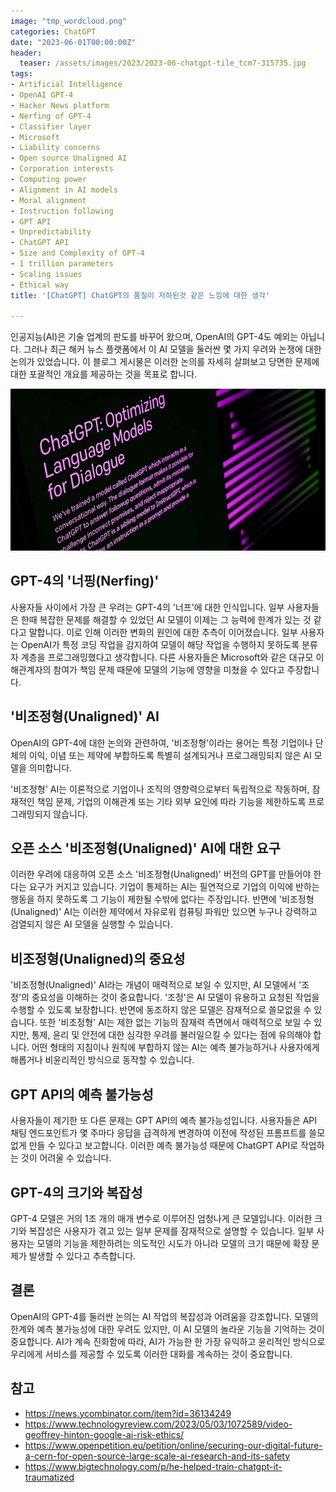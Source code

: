 ```yaml
---
image: "tmp_wordcloud.png"
categories: ChatGPT
date: "2023-06-01T00:00:00Z"
header:
  teaser: /assets/images/2023/2023-06-chatgpt-tile_tcm7-315735.jpg
tags:
- Artificial Intelligence
- OpenAI GPT-4
- Hacker News platform
- Nerfing of GPT-4
- Classifier layer
- Microsoft
- Liability concerns
- Open source Unaligned AI
- Corporation interests
- Computing power
- Alignment in AI models
- Moral alignment
- Instruction following
- GPT API
- Unpredictability
- ChatGPT API
- Size and Complexity of GPT-4
- 1 trillion parameters
- Scaling issues
- Ethical way
title: '[ChatGPT] ChatGPT의 품질이 저하된것 같은 느낌에 대한 생각'

---
```


인공지능(AI)은 기술 업계의 판도를 바꾸어 왔으며, OpenAI의 GPT-4도 예외는 아닙니다. 그러나 최근 해커 뉴스 플랫폼에서 이 AI 모델을 둘러싼 몇 가지 우려와 논쟁에 대한 논의가 있었습니다. 이 블로그 게시물은 이러한 논의를 자세히 살펴보고 당면한 문제에 대한 포괄적인 개요를 제공하는 것을 목표로 합니다.

![](/assets/images/2023/2023-06-chatgpt-tile_tcm7-315735.jpg)

## GPT-4의 '너핑(Nerfing)'

사용자들 사이에서 가장 큰 우려는 GPT-4의 '너프'에 대한 인식입니다. 일부 사용자들은 한때 복잡한 문제를 해결할 수 있었던 AI 모델이 이제는 그 능력에 한계가 있는 것 같다고 말합니다. 이로 인해 이러한 변화의 원인에 대한 추측이 이어졌습니다. 일부 사용자는 OpenAI가 특정 코딩 작업을 감지하여 모델이 해당 작업을 수행하지 못하도록 분류자 계층을 프로그래밍했다고 생각합니다. 다른 사용자들은 Microsoft와 같은 대규모 이해관계자의 참여가 책임 문제 때문에 모델의 기능에 영향을 미쳤을 수 있다고 주장합니다.

## '비조정형(Unaligned)' AI

OpenAI의 GPT-4에 대한 논의와 관련하여, '비조정형'이라는 용어는 특정 기업이나 단체의 이익, 이념 또는 제약에 부합하도록 특별히 설계되거나 프로그래밍되지 않은 AI 모델을 의미합니다.

'비조정형' AI는 이론적으로 기업이나 조직의 영향력으로부터 독립적으로 작동하며, 잠재적인 책임 문제, 기업의 이해관계 또는 기타 외부 요인에 따라 기능을 제한하도록 프로그래밍되지 않습니다.

## 오픈 소스 '비조정형(Unaligned)' AI에 대한 요구

이러한 우려에 대응하여 오픈 소스 '비조정형(Unaligned)' 버전의 GPT를 만들어야 한다는 요구가 커지고 있습니다. 기업이 통제하는 AI는 필연적으로 기업의 이익에 반하는 행동을 하지 못하도록 그 기능이 제한될 수밖에 없다는 주장입니다. 반면에 '비조정형(Unaligned)' AI는 이러한 제약에서 자유로워 컴퓨팅 파워만 있으면 누구나 강력하고 검열되지 않은 AI 모델을 실행할 수 있습니다.

## 비조정형(Unaligned)의 중요성

'비조정형(Unaligned)' AI라는 개념이 매력적으로 보일 수 있지만, AI 모델에서 '조정'의 중요성을 이해하는 것이 중요합니다. '조정'은 AI 모델이 유용하고 요청된 작업을 수행할 수 있도록 보장합니다. 반면에 동조하지 않은 모델은 잠재적으로 쓸모없을 수 있습니다. 또한 '비조정형' AI는 제한 없는 기능의 잠재력 측면에서 매력적으로 보일 수 있지만, 통제, 윤리 및 안전에 대한 심각한 우려를 불러일으킬 수 있다는 점에 유의해야 합니다. 어떤 형태의 지침이나 원칙에 부합하지 않는 AI는 예측 불가능하거나 사용자에게 해롭거나 비윤리적인 방식으로 동작할 수 있습니다.

## GPT API의 예측 불가능성

사용자들이 제기한 또 다른 문제는 GPT API의 예측 불가능성입니다. 사용자들은 API 채팅 엔드포인트가 몇 주마다 응답을 급격하게 변경하여 이전에 작성된 프롬프트를 쓸모없게 만들 수 있다고 보고합니다. 이러한 예측 불가능성 때문에 ChatGPT API로 작업하는 것이 어려울 수 있습니다.

## GPT-4의 크기와 복잡성

GPT-4 모델은 거의 1조 개의 매개 변수로 이루어진 엄청나게 큰 모델입니다. 이러한 크기와 복잡성은 사용자가 겪고 있는 일부 문제를 잠재적으로 설명할 수 있습니다. 일부 사용자는 모델의 기능을 제한하려는 의도적인 시도가 아니라 모델의 크기 때문에 확장 문제가 발생할 수 있다고 추측합니다.

## 결론

OpenAI의 GPT-4를 둘러싼 논의는 AI 작업의 복잡성과 어려움을 강조합니다. 모델의 한계와 예측 불가능성에 대한 우려도 있지만, 이 AI 모델의 놀라운 기능을 기억하는 것이 중요합니다. AI가 계속 진화함에 따라, AI가 가능한 한 가장 유익하고 윤리적인 방식으로 우리에게 서비스를 제공할 수 있도록 이러한 대화를 계속하는 것이 중요합니다.

## 참고

* https://news.ycombinator.com/item?id=36134249
* https://www.technologyreview.com/2023/05/03/1072589/video-geoffrey-hinton-google-ai-risk-ethics/
* https://www.openpetition.eu/petition/online/securing-our-digital-future-a-cern-for-open-source-large-scale-ai-research-and-its-safety
* https://www.bigtechnology.com/p/he-helped-train-chatgpt-it-traumatized
